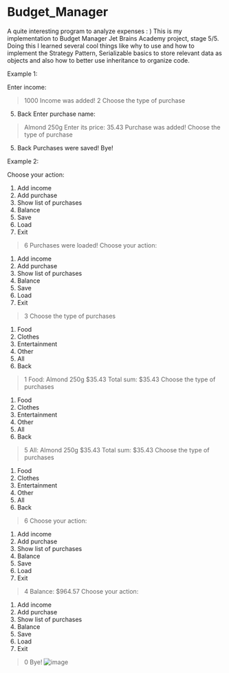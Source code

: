 # Budget_Manager
A quite interesting program to analyze  expenses : )
This is my implementation to Budget Manager Jet Brains Academy project, stage 5/5. Doing this I learned several cool things like why to use and how to implement the 
Strategy Pattern, Serializable basics to store relevant data as objects and also how to better use inheritance to organize code.

Example 1:


Enter income:
> 1000
Income was added!
> 2
Choose the type of purchase
5) Back
Enter purchase name:
> Almond 250g
Enter its price:
> 35.43
Purchase was added!
Choose the type of purchase
5) Back
Purchases were saved!
Bye!

Example 2:

Choose your action:
1) Add income
2) Add purchase
3) Show list of purchases
4) Balance
5) Save
6) Load
0) Exit
> 6
Purchases were loaded!
Choose your action:
1) Add income
2) Add purchase
3) Show list of purchases
4) Balance
5) Save
6) Load
0) Exit
> 3
Choose the type of purchases
1) Food
2) Clothes
3) Entertainment
4) Other
5) All
6) Back
> 1
Food:
Almond 250g $35.43
Total sum: $35.43
Choose the type of purchases
1) Food
2) Clothes
3) Entertainment
4) Other
5) All
6) Back
> 5
All:
Almond 250g $35.43
Total sum: $35.43
Choose the type of purchases
1) Food
2) Clothes
3) Entertainment
4) Other
5) All
6) Back
> 6
Choose your action:
1) Add income
2) Add purchase
3) Show list of purchases
4) Balance
5) Save
6) Load
0) Exit
> 4
Balance: $964.57
Choose your action:
1) Add income
2) Add purchase
3) Show list of purchases
4) Balance
5) Save
6) Load
0) Exit
> 0
Bye!
![image](https://user-images.githubusercontent.com/69851038/153635213-842a3a9b-c40f-4555-b5e0-94c2d5273f0a.png)




 

